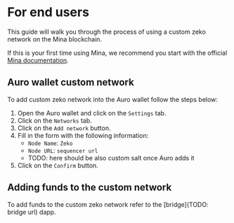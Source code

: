 # For end users

This guide will walk you through the process of using a custom zeko network on the Mina blockchain.

If this is your first time using Mina, we recommend you start with the official [Mina documentation](https://docs.minaprotocol.com/).

## Auro wallet custom network

To add custom zeko network into the Auro wallet follow the steps below:

1. Open the Auro wallet and click on the `Settings` tab.
2. Click on the `Networks` tab.
3. Click on the `Add network` button.
4. Fill in the form with the following information:
   - `Node Name`: `Zeko`
   - `Node URL`: `sequencer url`
   - TODO: here should be also custom salt once Auro adds it
5. Click on the `Confirm` button.

## Adding funds to the custom network

To add funds to the custom zeko network refer to the [bridge](TODO: bridge url) dapp.

